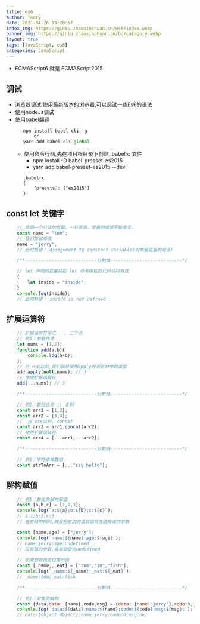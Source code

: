 ```yaml
---
title: es6
author: Terry
date: 2021-04-26 19:20:57
index_img: https://qiniu.zhaoxinchuan.cn/es6/index.webp
banner_img: https://qiniu.zhaoxinchuan.cn/bg/category.webp
layout: true
tags: [JavaScript, es6]
categories: JavaScript
---
```

* ECMAScript6 就是 ECMAScript2015

## 调试
* 浏览器调试,使用最新版本的浏览器,可以调试一些Es6的语法
* 使用nodeJs调试
* 使用babel翻译
     ```js
        npm install babel-cli -g
            or 
        yarn add babel-cli global
     ```
     * 使用命令行前,先在项目根目录下创建 .babelrc 文件
        * npm install -D babel-presset-es2015
        * yarn add babel-presset-es2015 --dev
     ```babel
        .babelrc
        {
            "presets": ["es2015"]
        }
     ```

## const let 关键字
```javascript
    // 声明一个只读的常量，一旦声明，常量的值就不能改变。
    const name = "tom";
    // 我们尝试修改
    name = "jerry";
    // 此时报错： Assignment to constant variable(对常量变量的赋值)

    /**---------------------------分割线---------------------------*/

    // let 声明的变量只在 let 命令所在的代码块内有效
    {
        let inside = "inside";
    }
    console.log(inside);
    // 此时报错： inside is not defined
```
## 扩展运算符
```javascript
    // 扩展运算符写法 ... 三个点
    // 例1：参数传递
    let nums = [1,2];
    function add(a,b){
        console.log(a+b);
    };
    // 在 es6以前,我们都是使用apply传递这种参数类型
    add.apply(null,nums); // 3
    // 使用扩展运算符
    add(...nums); // 3

    /**---------------------------分割线---------------------------*/

    // 例2：数组合并 || 复制
    const arr1 = [1,2];
    const arr2 = [3,4];
    //  在 es6以前, concat
    const arr3 = arr1.concat(arr2);
    // 使用扩展运算符
    const arr4 = [...arr1,...arr2];

    /**---------------------------分割线---------------------------*/

    // 例3：字符串转数组
    const strToArr = [..."say hello"];
```

## 解构赋值
```javascript
    // 例1：数组的解构赋值
    const [a,b,c] = [1,2,3];
    console.log(`a:${a};b:${b};c:${c}`);
    // a:1;b:2;c:3
    // 左右结构相同,就会把右边的值赋值给左边接收的参数

    const [name,age] = ["jerry"];
    console.log(`name:${name};age:${age}`);
    // name:jerry;age:undefined
    // 没有值的参数,会被赋值为undefined
    
    // 如果想取指定位置的值
    const [_name,,_eat] = ["tom","18","fish"];
    console.log(`_name:${_name};_eat:${_eat}`);
    // _name:tom;_eat:fish

    /**---------------------------分割线---------------------------*/

    // 例2：对象的解构
    const {data,data: {name},code,msg} = {data: {name:"jerry"},code:0,msg:"ok"};
    console.log(`data:${data};name:${name};code:${code};msg:${msg};`);
    // data:[object Object];name:jerry;code:0;msg:ok;
    
    
```
